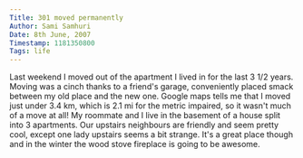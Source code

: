 ```yaml
---
Title: 301 moved permanently
Author: Sami Samhuri
Date: 8th June, 2007
Timestamp: 1181350800
Tags: life
---
```


Last weekend I moved out of the apartment I lived in for the last 3 1/2 years. Moving was a cinch thanks to a friend's garage, conveniently placed smack between my old place and the new one. Google maps tells me that I moved just under 3.4 km, which is 2.1 mi for the metric impaired, so it wasn't much of a move at all! My roommate and I live in the basement of a house split into 3 apartments. Our upstairs neighbours are friendly and seem pretty cool, except one lady upstairs seems a bit strange. It's a great place though and in the winter the wood stove fireplace is going to be awesome.

